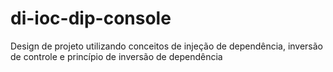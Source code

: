 # di-ioc-dip-console
Design de projeto utilizando conceitos de injeção de dependência, inversão de controle e princípio de inversão de dependência
